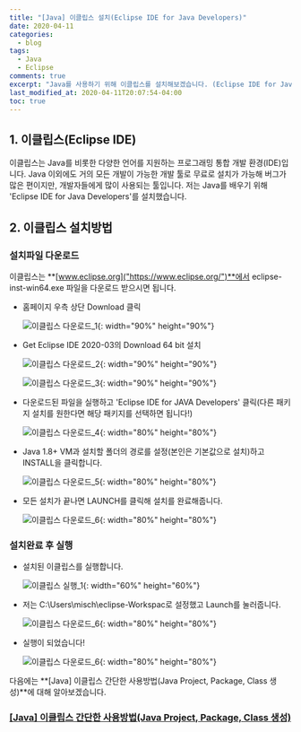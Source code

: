```yaml
---
title: "[Java] 이클립스 설치(Eclipse IDE for Java Developers)"
date: 2020-04-11
categories:
  - blog
tags:
  - Java
  - Eclipse
comments: true
excerpt: "Java를 사용하기 위해 이클립스를 설치해보겠습니다. (Eclipse IDE for Java Developers)"
last_modified_at: 2020-04-11T20:07:54-04:00
toc: true
---
```


## 1. 이클립스(Eclipse IDE)

이클립스는 Java를 비롯한 다양한 언어를 지원하는 프로그래밍 통합 개발 환경(IDE)입니다. Java 이외에도 거의 모든 개발이 가능한 개발 툴로 무료로 설치가 가능해 버그가 많은 편이지만, 개발자들에게 많이 사용되는 툴입니다. 저는 Java를 배우기 위해 'Eclipse IDE for Java Developers'를 설치했습니다. 

## 2. 이클립스 설치방법

### 설치파일 다운로드 

이클립스는 **[www.eclipse.org]("https://www.eclipse.org/")**에서 eclipse-inst-win64.exe 파일을 다운로드 받으시면 됩니다. 

- 홈페이지 우측 상단 Download 클릭
	
	![이클립스 다운로드_1](/assets/images/eclipse/eclipse01.png){: width="90%" height="90%"}
    
- Get Eclipse IDE 2020-03의 Download 64 bit 설치
	
	![이클립스 다운로드_2](/assets/images/eclipse/eclipse02.png){: width="90%" height="90%"}
	
	![이클립스 다운로드_3](/assets/images/eclipse/eclipse03.png){: width="90%" height="90%"}

- 다운로드된 파일을 실행하고 'Eclipse IDE for JAVA Developers' 클릭(다른 패키지 설치를 원한다면 해당 패키지를 선택하면 됩니다!)
	
	![이클립스 다운로드_4](/assets/images/eclipse/eclipse04.png){: width="80%" height="80%"}
    
- Java 1.8+ VM과 설치할 폴더의 경로를 설정(본인은 기본값으로 설치)하고 INSTALL을 클릭합니다.
	
	![이클립스 다운로드_5](/assets/images/eclipse/eclipse05.png){: width="80%" height="80%"}

- 모든 설치가 끝나면 LAUNCH를 클릭해 설치를 완료해줍니다.
	
	![이클립스 다운로드_6](/assets/images/eclipse/eclipse06.png){: width="80%" height="80%"}

### 설치완료 후 실행

- 설치된 이클립스를 실행합니다. 

	![이클립스 실행_1](/assets/images/eclipse/eclipse07.png){: width="60%" height="60%"}


- 저는 C:\Users\misch\eclipse-Workspac로 설정했고 Launch를 눌러줍니다.

	![이클립스 다운로드_6](/assets/images/eclipse/eclipse08.png){: width="80%" height="80%"}


- 실행이 되었습니다! 

	![이클립스 다운로드_6](/assets/images/eclipse/eclipse09.png){: width="80%" height="80%"}


다음에는 **[Java] 이클립스 간단한 사용방법(Java Project, Package, Class 생성)**에 대해 알아보겠습니다.



### **[[Java] 이클립스 간단한 사용방법(Java Project, Package, Class 생성)](https://hyuntaekhong.github.io/blog/how-to-use-eclipse/)**

